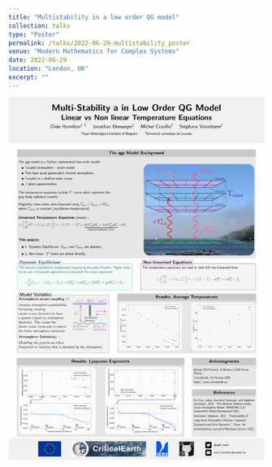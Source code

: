 ```yaml
---
title: "Multistability in a low order QG model"
collection: talks
type: "Poster"
permalink: /talks/2022-06-29-multistability_poster
venue: "Modern Mathematics for Complex Systems"
date: 2022-06-29
location: "London, UK"
excerpt: ""
---
```


![poster](../images/content/multistability_poster.jpg)
